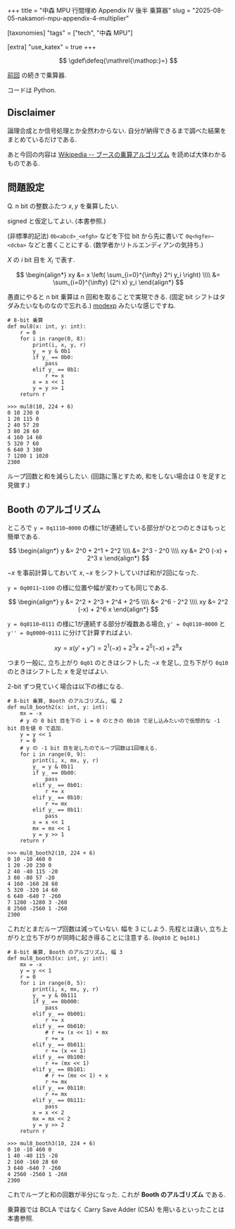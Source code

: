 +++
title = "中森 MPU 行間埋め Appendix IV 後半 乗算器"
slug = "2025-08-05-nakamori-mpu-appendix-4-multiplier"

[taxonomies]
"tags" = ["tech", "中森 MPU"]

[extra]
"use_katex" = true
+++

$$
\gdef\defeq{\mathrel{\mathop:}=}
$$

[前回](../2025-08-04-nakamori-mpu-appendix-4-adder) の続きで乗算器.

コードは Python.

## Disclaimer

論理合成とか信号処理とか全然わからない. 自分が納得できるまで調べた結果をまとめているだけである.

あと今回の内容は
[Wikipedia -- ブースの乗算アルゴリズム](https://ja.wikipedia.org/wiki/%E3%83%96%E3%83%BC%E3%82%B9%E3%81%AE%E4%B9%97%E7%AE%97%E3%82%A2%E3%83%AB%E3%82%B4%E3%83%AA%E3%82%BA%E3%83%A0)
を読めば大体わかるものである.

## 問題設定

Q. n bit の整数ふたつ $x, y$ を乗算したい.

signed と仮定してよい. (本書参照.)

(非標準的記法) `0b<abcd>_<efgh>` などを下位 bit から先に書いて `0q<hgfe>~<dcba>` などと書くことにする. (数学者かリトルエンディアンの気持ち.)

$X$ の $i$ bit 目を $X_i$ で表す.

$$
\begin{align*}
xy
&= x \left( \sum_{i=0}^{\infty} 2^i y_i \right) \\\\
&= \sum_{i=0}^{\infty} (2^i x) y_i
\end{align*}
$$

愚直にやると n bit 乗算は n 回和を取ることで実現できる. (固定 bit シフトはタダみたいなものなので忘れる.)
[modexp](https://en.wikipedia.org/wiki/Modular_exponentiation) みたいな感じですね.

```
# 8-bit 乗算
def mul8(x: int, y: int):
    r = 0
    for i in range(0, 8):
        print(i, x, y, r)
        y_ = y & 0b1
        if y_ == 0b0:
            pass
        elif y_ == 0b1:
            r += x
        x = x << 1
        y = y >> 1
    return r
```

```
>>> mul8(10, 224 + 6)
0 10 230 0
1 20 115 0
2 40 57 20
3 80 28 60
4 160 14 60
5 320 7 60
6 640 3 380
7 1280 1 1020
2300
```

ループ回数と和を減らしたい. (回路に落とすため, 和をしない場合は 0 を足すと見做す.)

## Booth のアルゴリズム

ところで `y = 0q1110~0000` の様に1が連続している部分がひとつのときはもっと簡単である.

$$
\begin{align*}
y
&= 2^0 + 2^1 + 2^2 \\\\
&= 2^3 - 2^0       \\\\
xy
&= 2^0 (-x) + 2^3 x
\end{align*}
$$

$-x$ を事前計算しておいて $x, -x$ をシフトしていけば和が2回になった.

`y = 0q0011~1100` の様に位置や幅が変わっても同じである.

$$
\begin{align*}
y
&= 2^2 + 2^3 + 2^4 + 2^5 \\\\
&= 2^6 - 2^2             \\\\
xy
&= 2^2 (-x) + 2^6 x
\end{align*}
$$

`y = 0q0110~0111` の様に1が連続する部分が複数ある場合, `y' = 0q0110~0000` と `y'' = 0q0000~0111` に分けて計算すればよい.

$$
xy = x (y' + y'') = 2^1 (-x) + 2^3 x + 2^5 (-x) + 2^8 x
$$

つまり一般に, 立ち上がり `0q01` のときはシフトした $-x$ を足し, 立ち下がり `0q10` のときはシフトした $x$ を足せばよい.

2-bit ずつ見ていく場合は以下の様になる.

```
# 8-bit 乗算, Booth のアルゴリズム, 幅 2
def mul8_booth2(x: int, y: int):
    mx = -x
    # y の 0 bit 目を下の i = 0 のときの 0b10 で足し込みたいので仮想的な -1 bit 目を値 0 で追加.
    y = y << 1
    r = 0
    # y の -1 bit 目を足したのでループ回数は1回増える.
    for i in range(0, 9):
        print(i, x, mx, y, r)
        y_ = y & 0b11
        if y_ == 0b00:
            pass
        elif y_ == 0b01:
            r += x
        elif y_ == 0b10:
            r += mx
        elif y_ == 0b11:
            pass
        x = x << 1
        mx = mx << 1
        y = y >> 1
    return r
```

```
>>> mul8_booth2(10, 224 + 6)
0 10 -10 460 0
1 20 -20 230 0
2 40 -40 115 -20
3 80 -80 57 -20
4 160 -160 28 60
5 320 -320 14 60
6 640 -640 7 -260
7 1280 -1280 3 -260
8 2560 -2560 1 -260
2300
```

これだとまだループ回数は減っていない. 幅を 3 にしよう. 先程とは違い, 立ち上がりと立ち下がりが同時に起き得ることに注意する. (`0q010` と `0q101`.)

```
# 8-bit 乗算, Booth のアルゴリズム, 幅 3
def mul8_booth3(x: int, y: int):
    mx = -x
    y = y << 1
    r = 0
    for i in range(0, 5):
        print(i, x, mx, y, r)
        y_ = y & 0b111
        if y_ == 0b000:
            pass
        elif y_ == 0b001:
            r += x
        elif y_ == 0b010:
            # r += (x << 1) + mx
            r += x
        elif y_ == 0b011:
            r += (x << 1)
        elif y_ == 0b100:
            r += (mx << 1)
        elif y_ == 0b101:
            # r += (mx << 1) + x
            r += mx
        elif y_ == 0b110:
            r += mx
        elif y_ == 0b111:
            pass
        x = x << 2
        mx = mx << 2
        y = y >> 2
    return r
```

```
>>> mul8_booth3(10, 224 + 6)
0 10 -10 460 0
1 40 -40 115 -20
2 160 -160 28 60
3 640 -640 7 -260
4 2560 -2560 1 -260
2300
```

これでループと和の回数が半分になった. これが **Booth のアルゴリズム** である.

乗算器では BCLA ではなく Carry Save Adder (CSA) を用いるといったことは本書参照.
